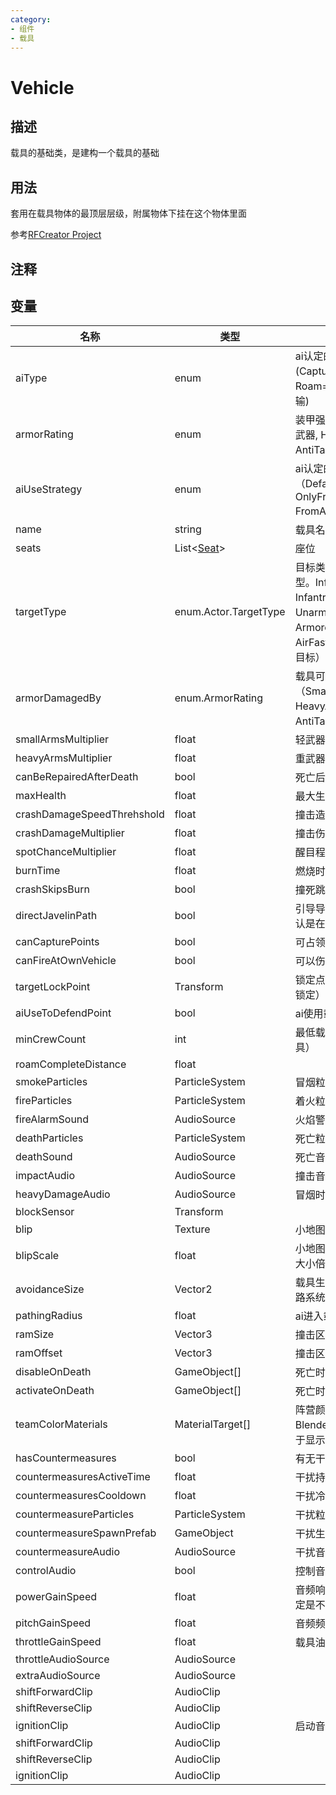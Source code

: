 ```yaml
---
category: 
- 组件
- 载具
---
```

# Vehicle

## 描述

载具的基础类，是建构一个载具的基础

## 用法

套用在载具物体的最顶层层级，附属物体下挂在这个物体里面

参考[RFCreator Project](/cn/Tutorials/README.md)

## 注释

## 变量
| 名称 | 类型 | 描述 |
| ----------- | ----------- | ----------- |
| aiType | enum | ai认定的载具用途类型(Capture=占领据点, Roam=移动, Transport=运输) |
| armorRating | enum | 装甲强度（SmallArms=轻武器, HeavyArms=重武器, AntiTank=穿甲）|
| aiUseStrategy |enum |  ai认定的载具使用方案（Default, OnlyFromFrontlineSpawn, FromAnySpawn）|
| name | string | 载具名称 | 
| seats | List<[Seat](./Seat.md)> | 座位 |
| targetType | enum.Actor.TargetType | 目标类型（载具自身的类型。Infantry=步兵, InfantryGroup=步兵群, Unarmored=非装甲, Armored=装甲, Air=空中, AirFastMover=高速的空中目标）|
| armorDamagedBy | enum.ArmorRating | 载具可被哪种武器攻击（SmallArms=轻武器, HeavyArms=重武器, AntiTank=穿甲） | 
| smallArmsMultiplier | float | 轻武器伤害倍率 | 
| heavyArmsMultiplier | float | 重武器伤害倍率 |
| canBeRepairedAfterDeath | bool | 死亡后可修复 |
| maxHealth | float |  最大生命值 |
| crashDamageSpeedThrehshold | float |   撞击造成伤害的速度的阈值 |
| crashDamageMultiplier | float |   撞击伤害 |
| spotChanceMultiplier | float |   醒目程度倍率 |
| burnTime | float |  燃烧时间 |
| crashSkipsBurn | bool |  撞死跳过燃烧 |
| directJavelinPath | bool |   引导导弹锁定（不打勾就默认是在坐标原点吧好像） |
| canCapturePoints | bool |   可占领点位 |
| canFireAtOwnVehicle | bool |   可以伤害自身所在的载具 |
| targetLockPoint | Transform |   锁定点（须先开启引导导弹锁定） |
| aiUseToDefendPoint | bool |   ai使用载具防御点位 |
| minCrewCount | int |   最低载员（适用于运输载具） |
| roamCompleteDistance | float |  |
| smokeParticles | ParticleSystem |   冒烟粒子 |
| fireParticles | ParticleSystem |   着火粒子 |
| fireAlarmSound | AudioSource |   火焰警报 |
| deathParticles | ParticleSystem |   死亡粒子 |
| deathSound | AudioSource |   死亡音效 |
| impactAudio | AudioSource |   撞击音效 |
| heavyDamageAudio | AudioSource |  冒烟时的音效 |
| blockSensor | Transform |  |
| blip | Texture |   小地图上的载具图标 |
| blipScale | float |   小地图上的载具图标的显示大小倍率 |
| avoidanceSize | Vector2 | 载具生成避让大小(AI在巡路系统中认为的体积大小) |
| pathingRadius | float | ai进入载具的距离 |
| ramSize | Vector3 |   撞击区域大小调整 |
| ramOffset | Vector3 |  撞击区域位置调整 |
| disableOnDeath | GameObject[] | 死亡时隐藏的物体 |
| activateOnDeath | GameObject[] | 死亡时显示（启用）的物体 |
| teamColorMaterials | MaterialTarget[] |  阵营颜色材质（需事先在Blender分配一个材质槽用于显示材质颜色） |
| hasCountermeasures | bool | 有无干扰弹 |
| countermeasuresActiveTime | float |   干扰持续时间 |
| countermeasuresCooldown | float |   干扰冷却时间 |
| countermeasureParticles | ParticleSystem |  干扰粒子 |
| countermeasureSpawnPrefab | GameObject |  干扰生成prefab |
| countermeasureAudio | AudioSource |   干扰音效 |
| controlAudio | bool |  控制音频（引擎音效） |
| powerGainSpeed | float |  音频响度提升速度（不太确定是不是） |
| pitchGainSpeed | float |  音频频率提升速度 |
| throttleGainSpeed | float |  载具油门提升速度 |
| throttleAudioSource | AudioSource |   |
| extraAudioSource | AudioSource |  |
| shiftForwardClip | AudioClip |   |
| shiftReverseClip | AudioClip |   |
| ignitionClip | AudioClip |  启动音效 |
| shiftForwardClip | AudioClip |  |  
| shiftReverseClip | AudioClip |  |  
| ignitionClip | AudioClip |  |  
